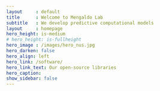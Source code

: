 ```yaml
---
layout     : default
title      : Welcome to Mengaldo Lab
subtitle   : We develop predictive computational models
layout     : homepage
hero_height: is-medium
# hero_height: is-fullheight
hero_image : /images/hero_nus.jpg
hero_darken: false
hero_align: left
hero_link: /software/
hero_link_text: Our open-source libraries
hero_caption:
show_sidebar: false
---
```

